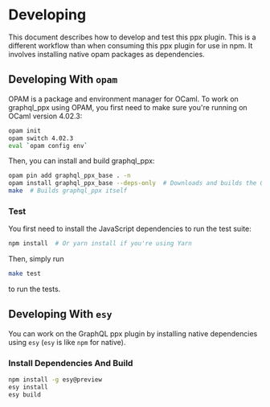 # Developing

This document describes how to develop and test this ppx plugin.
This is a different workflow than when consuming this ppx plugin for
use in npm. It involves installing native opam packages as
dependencies.

## Developing With `opam`

OPAM is a package and environment manager for OCaml. To work on graphql_ppx
using OPAM, you first need to make sure you're running on OCaml version 4.02.3:

```sh
opam init
opam switch 4.02.3
eval `opam config env`
```

Then, you can install and build graphql_ppx:

```sh
opam pin add graphql_ppx_base . -n
opam install graphql_ppx_base --deps-only  # Downloads and builds the OCaml dependencies
make  # Builds graphql_ppx itself
```

### Test

You first need to install the JavaScript dependencies to run the test suite:

```sh
npm install  # Or yarn install if you're using Yarn
```

Then, simply run

```sh
make test
```

to run the tests.

## Developing With `esy`

You can work on the GraphQL ppx plugin by installing native
dependencies using `esy` (`esy` is like `npm` for native).

### Install Dependencies And Build

```sh
npm install -g esy@preview
esy install
esy build
```
